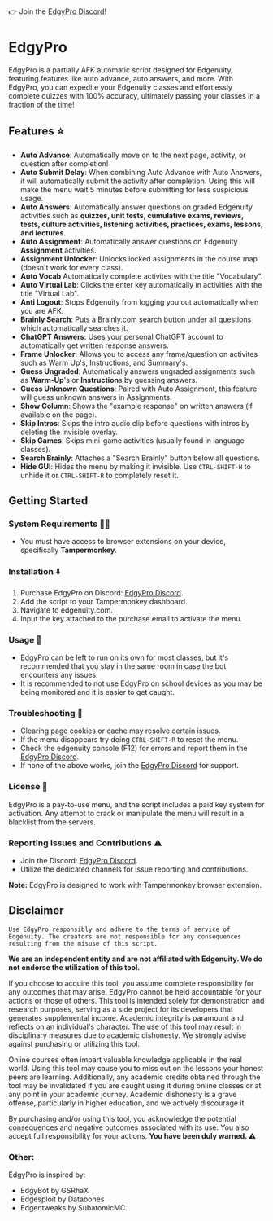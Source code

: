 👉 Join the [EdgyPro Discord](https://discord.gg/AdQFxcH6vN)!

# EdgyPro 

EdgyPro is a partially AFK automatic script designed for Edgenuity, featuring features like auto advance, auto answers, and more. With EdgyPro, you can expedite your Edgenuity classes and effortlessly complete quizzes with 100% accuracy, ultimately passing your classes in a fraction of the time!

## Features ⭐

- **Auto Advance**: Automatically move on to the next page, activity, or question after completion!
- **Auto Submit Delay**: When combining Auto Advance with Auto Answers, it will automatically submit the activity after completion. Using this will make the menu wait 5 minutes before submitting for less suspicious usage.
- **Auto Answers**: Automatically answer questions on graded Edgenuity activities such as **quizzes, unit tests, cumulative exams, reviews, tests, culture activities, listening activities, practices, exams, lessons, and lectures.**
- **Auto Assignment**: Automatically answer questions on Edgenuity **Assignment** activities.
- **Assignment Unlocker**: Unlocks locked assignments in the course map (doesn't work for every class).
- **Auto Vocab** Automatically complete activites with the title "Vocabulary".
- **Auto Virtual Lab**: Clicks the enter key automatically in activities with the title "Virtual Lab".
- **Anti Logout**: Stops Edgenuity from logging you out automatically when you are AFK.
- **Brainly Search**: Puts a Brainly.com search button under all questions which automatically searches it.
- **ChatGPT Answers**: Uses your personal ChatGPT account to automatically get written response answers.
- **Frame Unlocker**: Allows you to access any frame/question on activites such as Warm Up's, Instructions, and Summary's.
- **Guess Ungraded**: Automatically answers ungraded assignments such as **Warm-Up**'s or **Instruction**s by guessing answers.
- **Guess Unknown Questions**: Paired with Auto Assignment, this feature will guess unknown answers in Assignments.
- **Show Column**: Shows the "example response" on written answers (if available on the page).
- **Skip Intros**: Skips the intro audio clip before questions with intros by deleting the invisible overlay.
- **Skip Games**: Skips mini-game activities (usually found in language classes).
- **Search Brainly**: Attaches a "Search Brainly" button below all questions.
- **Hide GUI**: Hides the menu by making it invisible. Use `CTRL-SHIFT-H` to unhide it or `CTRL-SHIFT-R` to completely reset it.

## Getting Started

### System Requirements 🧑‍💻

- You must have access to browser extensions on your device, specifically **Tampermonkey**.

### Installation ⬇️

1. Purchase EdgyPro on Discord: [EdgyPro Discord](https://discord.gg/AdQFxcH6vN).
2. Add the script to your Tampermonkey dashboard.
3. Navigate to edgenuity.com.
4. Input the key attached to the purchase email to activate the menu.

### Usage 🤖

- EdgyPro can be left to run on its own for most classes, but it's recommended that you stay in the same room in case the bot encounters any issues.
- It is recommended to not use EdgyPro on school devices as you may be being monitored and it is easier to get caught.

### Troubleshooting 🐞

- Clearing page cookies or cache may resolve certain issues.
- If the menu disappears try doing `CTRL-SHIFT-R` to reset the menu.
- Check the edgenuity console (F12) for errors and report them in the [EdgyPro Discord](https://discord.gg/AdQFxcH6vN).
- If none of the above works, join the [EdgyPro Discord](https://discord.gg/AdQFxcH6vN) for support.

### License 🔑

EdgyPro is a pay-to-use menu, and the script includes a paid key system for activation. Any attempt to crack or manipulate the menu will result in a blacklist from the servers.

### Reporting Issues and Contributions ⚠️

- Join the Discord: [EdgyPro Discord](https://discord.gg/AdQFxcH6vN).
- Utilize the dedicated channels for issue reporting and contributions.

**Note:** EdgyPro is designed to work with Tampermonkey browser extension.

## Disclaimer
`Use EdgyPro responsibly and adhere to the terms of service of Edgenuity. The creators are not responsible for any consequences resulting from the misuse of this script.`

**We are an independent entity and are not affiliated with Edgenuity. We do not endorse the utilization of this tool.**

If you choose to acquire this tool, you assume complete responsibility for any outcomes that may arise. EdgyPro cannot be held accountable for your actions or those of others. This tool is intended solely for demonstration and research purposes, serving as a side project for its developers that generates supplemental income. Academic integrity is paramount and reflects on an individual's character. The use of this tool may result in disciplinary measures due to academic dishonesty. We strongly advise against purchasing or utilizing this tool.

Online courses often impart valuable knowledge applicable in the real world. Using this tool may cause you to miss out on the lessons your honest peers are learning. Additionally, any academic credits obtained through the tool may be invalidated if you are caught using it during online classes or at any point in your academic journey. Academic dishonesty is a grave offense, particularly in higher education, and we actively discourage it.

By purchasing and/or using this tool, you acknowledge the potential consequences and negative outcomes associated with its use. You also accept full responsibility for your actions. __**You have been duly warned. ⚠**__

### Other: 

EdgyPro is inspired by:
- EdgyBot by GSRhaX
- Edgesploit by Databones
- Edgentweaks by SubatomicMC
